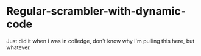 # Regular-scrambler-with-dynamic-code
Just did it when i was in colledge, don't know why i'm pulling this here, but whatever.
